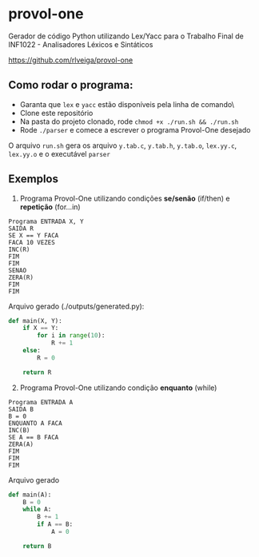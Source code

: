 # provol-one
Gerador de código Python utilizando Lex/Yacc para o Trabalho Final de INF1022 - Analisadores Léxicos e Sintáticos

https://github.com/rlveiga/provol-one

## Como rodar o programa:
- Garanta que `lex` e `yacc` estão disponíveis pela linha de comando\
- Clone este repositório
- Na pasta do projeto clonado, rode `chmod +x ./run.sh && ./run.sh`
- Rode `./parser` e comece a escrever o programa Provol-One desejado

O arquivo `run.sh` gera os arquivo `y.tab.c`, `y.tab.h`, `y.tab.o`, `lex.yy.c`, `lex.yy.o` e o executável `parser`

## Exemplos
1. Programa Provol-One utilizando condições **se/senão** (if/then) e **repetição** (for...in)
```
Programa ENTRADA X, Y
SAIDA R
SE X == Y FACA
FACA 10 VEZES
INC(R)
FIM
FIM
SENAO
ZERA(R)
FIM
FIM
```

Arquivo gerado (./outputs/generated.py):

```python
def main(X, Y):
	if X == Y:
		for i in range(10):
			R += 1
	else:
		R = 0

	return R
```

2. Programa Provol-One utilizando condição **enquanto** (while)
```
Programa ENTRADA A
SAIDA B
B = 0
ENQUANTO A FACA
INC(B)
SE A == B FACA
ZERA(A)
FIM
FIM
FIM
```

Arquivo gerado

```python
def main(A):
	B = 0
	while A:
		B += 1
		if A == B:
			A = 0

	return B
```
